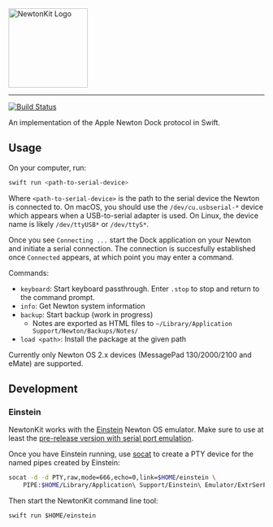 
<img src="https://github.com/turbolent/NewtonKit/raw/master/logo.png" width="156" height="156" alt="NewtonKit Logo"/>

---

[![Build Status](https://travis-ci.org/turbolent/NewtonKit.svg?branch=master)](https://travis-ci.org/turbolent/NewtonKit)

An implementation of the Apple Newton Dock protocol in Swift.


## Usage


On your computer, run:

```sh
swift run <path-to-serial-device>
```

Where `<path-to-serial-device>` is the path to the serial device the Newton is connected to. On macOS, you should use the `/dev/cu.usbserial-*` device which appears when a USB-to-serial adapter is used. On Linux, the device name is likely `/dev/ttyUSB*` or `/dev/ttyS*`.

Once you see `Connecting ...` start the Dock application on your Newton and initiate a serial connection.
The connection is succesfully established once `Connected` appears, at which point you may enter a command.


Commands:

- `keyboard`: Start keyboard passthrough. Enter `.stop` to stop and return to the command prompt.
- `info`: Get Newton system information
- `backup`: Start backup (work in progress)
    - Notes are exported as HTML files to `~/Library/Application Support/Newton/Backups/Notes/`
- `load <path>`: Install the package at the given path

Currently only Newton OS 2.x devices (MessagePad 130/2000/2100 and eMate) are supported.


## Development

### Einstein

NewtonKit works with the [Einstein](https://github.com/pguyot/Einstein) Newton OS emulator.
Make sure to use at least the [pre-release version with serial port emulation](https://github.com/pguyot/Einstein/releases/tag/2017.2.extr).

Once you have Einstein running, use [socat](http://www.dest-unreach.org/socat/) to create a PTY device for the named pipes created by Einstein:

```sh
socat -d -d PTY,raw,mode=666,echo=0,link=$HOME/einstein \
    PIPE:$HOME/Library/Application\ Support/Einstein\ Emulator/ExtrSerPortSend\!\!PIPE:$HOME/Library/Application\ Support/Einstein\ Emulator/ExtrSerPortRecv
```

Then start the NewtonKit command line tool:

```
swift run $HOME/einstein
```
